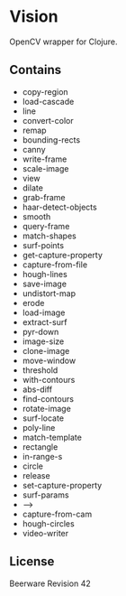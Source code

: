 # Vision

OpenCV wrapper for Clojure.

## Contains

 -  copy-region
 -  load-cascade
 -  line
 -  convert-color
 -  remap
 -  bounding-rects
 -  canny
 -  write-frame
 -  scale-image
 -  view
 -  dilate
 -  grab-frame
 -  haar-detect-objects
 -  smooth
 -  query-frame
 -  match-shapes
 -  surf-points
 -  get-capture-property
 -  capture-from-file
 -  hough-lines
 -  save-image
 -  undistort-map
 -  erode
 -  load-image
 -  extract-surf
 -  pyr-down
 -  image-size
 -  clone-image
 -  move-window
 -  threshold
 -  with-contours
 -  abs-diff
 -  find-contours
 -  rotate-image
 -  surf-locate
 -  poly-line
 -  match-template
 -  rectangle
 -  in-range-s
 -  circle
 -  release
 -  set-capture-property
 -  surf-params
 -  -->
 -  capture-from-cam
 -  hough-circles
 -  video-writer

## License

Beerware Revision 42
